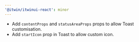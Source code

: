 ```yaml
---
'@itwin/itwinui-react': minor
---
```


- Add `contentProps` and `statusAreaProps` props to allow Toast customisation.
- Add `startIcon` prop in Toast to allow custom icon.
